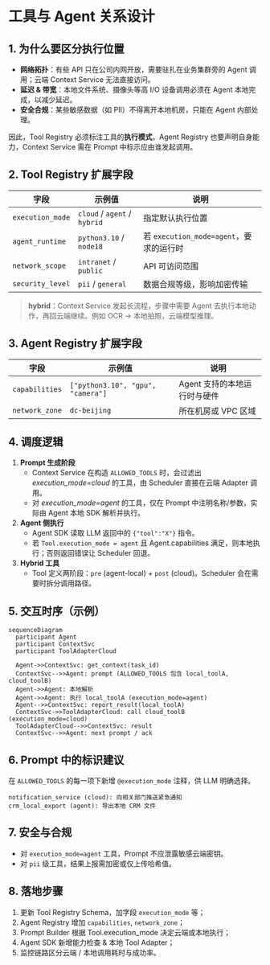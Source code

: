 # 工具与 Agent 关系设计

## 1. 为什么要区分执行位置
- **网络拓扑**：有些 API 只在公司内网开放，需要驻扎在业务集群旁的 Agent 调用；云端 Context Service 无法直接访问。
- **延迟 & 带宽**：本地文件系统、摄像头等高 I/O 设备调用必须在 Agent 本地完成，以减少延迟。
- **安全合规**：某些敏感数据（如 PII）不得离开本地机房，只能在 Agent 内部处理。

因此，Tool Registry 必须标注工具的**执行模式**，Agent Registry 也要声明自身能力，Context Service 需在 Prompt 中标示应由谁发起调用。

## 2. Tool Registry 扩展字段
| 字段 | 示例值 | 说明 |
|------|--------|------|
| `execution_mode` | `cloud` / `agent` / `hybrid` | 指定默认执行位置 |
| `agent_runtime` | `python3.10` / `node18` | 若 `execution_mode=agent`，要求的运行时 |
| `network_scope` | `intranet` / `public` | API 可访问范围 |
| `security_level` | `pii` / `general` | 数据合规等级，影响加密传输 |

> **hybrid**：Context Service 发起长流程，步骤中需要 Agent 去执行本地动作，再回云端继续。例如 OCR → 本地拍照，云端模型推理。

## 3. Agent Registry 扩展字段
| 字段 | 示例值 | 说明 |
|------|--------|------|
| `capabilities` | `["python3.10", "gpu", "camera"]` | Agent 支持的本地运行时与硬件 |
| `network_zone` | `dc-beijing` | 所在机房或 VPC 区域 |

## 4. 调度逻辑
1. **Prompt 生成阶段**
   - Context Service 在构造 `ALLOWED_TOOLS` 时，会过滤出 *execution_mode=cloud* 的工具，由 Scheduler 直接在云端 Adapter 调用。
   - 对 *execution_mode=agent* 的工具，仅在 Prompt 中注明名称/参数，实际由 Agent 本地 SDK 解析并执行。
2. **Agent 侧执行**
   - Agent SDK 读取 LLM 返回中的 `{"tool":"X"}` 指令。
   - 若 `Tool.execution_mode = agent` 且 Agent.capabilities 满足，则本地执行；否则返回错误让 Scheduler 回退。
3. **Hybrid 工具**
   - Tool 定义两阶段：`pre` (agent-local)  + `post` (cloud)。Scheduler 会在需要时拆分调用路径。

## 5. 交互时序（示例）
```mermaid
sequenceDiagram
  participant Agent
  participant ContextSvc
  participant ToolAdapterCloud

  Agent->>ContextSvc: get_context(task_id)
  ContextSvc-->>Agent: prompt (ALLOWED_TOOLS 包含 local_toolA, cloud_toolB)
  Agent->>Agent: 本地解析
  Agent->>Agent: 执行 local_toolA (execution_mode=agent)
  Agent-->>ContextSvc: report_result(local_toolA)
  ContextSvc->>ToolAdapterCloud: call cloud_toolB (execution_mode=cloud)
  ToolAdapterCloud-->>ContextSvc: result
  ContextSvc-->>Agent: next prompt / ack
```

## 6. Prompt 中的标识建议
在 `ALLOWED_TOOLS` 的每一项下新增 `@execution_mode` 注释，供 LLM 明确选择。
```
notification_service (cloud): 向相关部门推送紧急通知
crm_local_export (agent): 导出本地 CRM 文件
```

## 7. 安全与合规
- 对 `execution_mode=agent` 工具，Prompt 不应泄露敏感云端密钥。
- 对 `pii` 级工具，结果上报需加密或仅上传哈希值。

## 8. 落地步骤
1. 更新 Tool Registry Schema，加字段 `execution_mode` 等；
2. Agent Registry 增加 `capabilities`, `network_zone`；
3. Prompt Builder 根据 Tool.execution_mode 决定云端或本地执行；
4. Agent SDK 新增能力检查 & 本地 Tool Adapter；
5. 监控链路区分云端 / 本地调用耗时与成功率。 